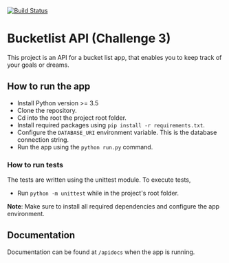 [![Build Status](https://travis-ci.org/john555/bucketlist-api.svg?branch=master)](https://travis-ci.org/john555/bucketlist-api)

# Bucketlist API (Challenge 3)

This project is an API for a bucket list app, that enables you to keep track of your goals or dreams.

## How to run the app

- Install Python version >= 3.5
- Clone the repository.
- Cd into the root the project root folder.
- Install required packages using `pip install -r requirements.txt`.
- Configure the `DATABASE_URI` environment variable. This is the database connection string.
- Run the app using the `python run.py` command.

### How to run tests

The tests are written using the unittest module. To execute tests,

- Run `python -m unittest` while in the project's root folder. 

__Note__:
Make sure to install all required dependencies and configure the app environment.

## Documentation
Documentation can be found at `/apidocs` when the app is running.
